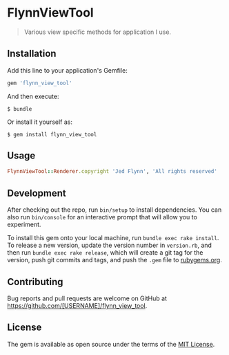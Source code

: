 # FlynnViewTool

> Various view specific methods for application I use.

## Installation

Add this line to your application's Gemfile:

```ruby
gem 'flynn_view_tool'
```

And then execute:

    $ bundle

Or install it yourself as:

    $ gem install flynn_view_tool

## Usage

```ruby
FlynnViewTool::Renderer.copyright 'Jed Flynn', 'All rights reserved'
```

## Development

After checking out the repo, run `bin/setup` to install dependencies. You can also run `bin/console` for an interactive prompt that will allow you to experiment.

To install this gem onto your local machine, run `bundle exec rake install`. To release a new version, update the version number in `version.rb`, and then run `bundle exec rake release`, which will create a git tag for the version, push git commits and tags, and push the `.gem` file to [rubygems.org](https://rubygems.org).

## Contributing

Bug reports and pull requests are welcome on GitHub at https://github.com/[USERNAME]/flynn_view_tool.


## License

The gem is available as open source under the terms of the [MIT License](http://opensource.org/licenses/MIT).

